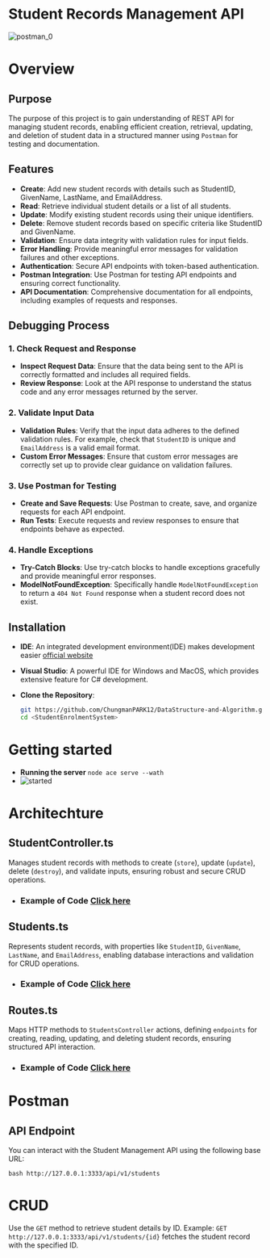  
 # Student Records Management API

![postman_0](https://github.com/user-attachments/assets/eda9fc36-102b-4ee4-a5d9-3871f6069810)

# Overview

<h2>Purpose</h2>

The purpose of this project is to gain understanding of REST API for managing student records, enabling efficient creation, retrieval, updating, and deletion of student data in a structured manner using `Postman` for testing and documentation.


<h2>Features</h2>

- **Create**: Add new student records with details such as StudentID, GivenName, LastName, and EmailAddress.
- **Read**: Retrieve individual student details or a list of all students.
- **Update**: Modify existing student records using their unique identifiers.
- **Delete**: Remove student records based on specific criteria like StudentID and GivenName.
- **Validation**: Ensure data integrity with validation rules for input fields.
- **Error Handling**: Provide meaningful error messages for validation failures and other exceptions.
- **Authentication**: Secure API endpoints with token-based authentication.
- **Postman Integration**: Use Postman for testing API endpoints and ensuring correct functionality.
- **API Documentation**: Comprehensive documentation for all endpoints, including examples of requests and responses.



<h2>Debugging Process</h2>

### 1. Check Request and Response

- **Inspect Request Data**: Ensure that the data being sent to the API is correctly formatted and includes all required fields.
- **Review Response**: Look at the API response to understand the status code and any error messages returned by the server.

### 2. Validate Input Data

- **Validation Rules**: Verify that the input data adheres to the defined validation rules. For example, check that `StudentID` is unique and `EmailAddress` is a valid email format.
- **Custom Error Messages**: Ensure that custom error messages are correctly set up to provide clear guidance on validation failures.

### 3. Use Postman for Testing

- **Create and Save Requests**: Use Postman to create, save, and organize requests for each API endpoint.
- **Run Tests**: Execute requests and review responses to ensure that endpoints behave as expected.

### 4. Handle Exceptions

- **Try-Catch Blocks**: Use try-catch blocks to handle exceptions gracefully and provide meaningful error responses.
- **ModelNotFoundException**: Specifically handle `ModelNotFoundException` to return a `404 Not Found` response when a student record does not exist.

<h2>Installation</h2>

- **IDE**: An integrated development environment(IDE) makes development easier [official website](https://visualstudio.microsoft.com/)
- **Visual Studio**: A powerful IDE for Windows and MacOS, which provides extensive feature for C# development. 

- **Clone the Repository**:
   ```bash
   git https://github.com/ChungmanPARK12/DataStructure-and-Algorithm.git
   cd <StudentEnrolmentSystem>
  

# Getting started
- **Running the server**
`node ace serve --wath`
- ![started](https://github.com/user-attachments/assets/31c1bf47-3c10-4252-956b-7fe64884397d)

# Architechture
<h2>StudentController.ts</h2>

Manages student records with methods to create (`store`), update (`update`), delete (`destroy`), and validate inputs, ensuring robust and secure CRUD operations.

* ### Example of Code [Click here](https://github.com/ChungmanPARK12/BinarySearch.git)

<h2>Students.ts</h2>

Represents student records, with properties like `StudentID`, `GivenName`, `LastName`, and `EmailAddress`, enabling database interactions and validation for CRUD operations.

* ### Example of Code [Click here](https://github.com/ChungmanPARK12/BinarySearch.git)

<h2>Routes.ts</h2>

Maps HTTP methods to `StudentsController` actions, defining `endpoints` for creating, reading, updating, and deleting student records, ensuring structured API interaction.

* ### Example of Code [Click here](https://github.com/ChungmanPARK12/BinarySearch.git)

# Postman

<h2>API Endpoint</h2>

You can interact with the Student Management API using the following base URL:

 ```bash http://127.0.0.1:3333/api/v1/students```
 
# CRUD
 
Use the `GET` method to retrieve student details by ID. Example: `GET http://127.0.0.1:3333/api/v1/students/{id}` fetches the student record with the specified ID.







 

